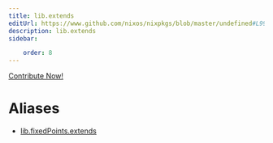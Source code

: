 ```yaml
---
title: lib.extends
editUrl: https://www.github.com/nixos/nixpkgs/blob/master/undefined#L99C13
description: lib.extends
sidebar:

    order: 8
---
```


<a href="https://www.github.com/nixos/nixpkgs/blob/master/undefined#L99C13">Contribute Now!</a>


# Aliases

- [lib.fixedPoints.extends](/nix-doc-comments/reference/lib/fixedpoints/lib-fixedpoints-extends)


